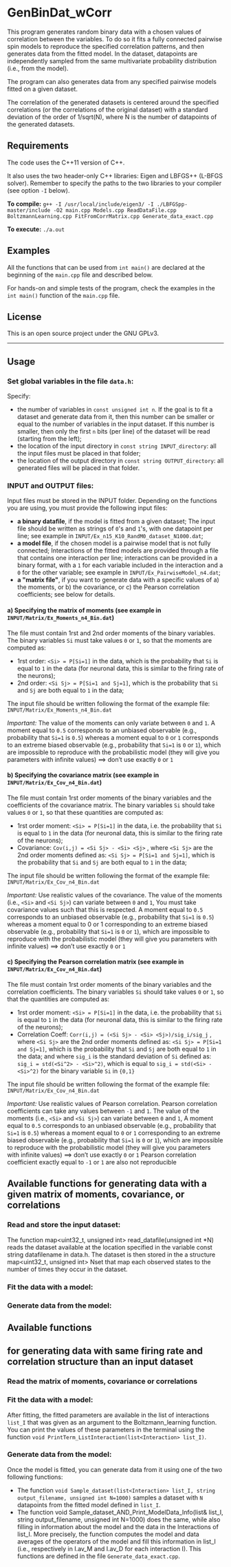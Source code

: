 # GenBinDat_wCorr
This program generates random binary data with a chosen values of correlation between the variables. To do so it fits a fully connected pairwise spin models to reproduce the specified correlation patterns, and then generates data from the fitted model. In the dataset, datapoints are independently sampled from the same multivariate probability distribution (i.e., from the model).

The program can also generates data from any specified pairwise models fitted on a given dataset.

The correlation of the generated datasets is centered around the specified correlations (or the correlations of the original dataset) with a standard deviation of the order of 1/sqrt(N), where N is the number of datapoints of the generated datasets.

## Requirements

The code uses the C++11 version of C++.

It also uses the two header-only C++ libraries: Eigen and LBFGS++ (L-BFGS solver).
Remember to specify the paths to the two libraries to your compiler (see option `-I` below).

**To compile:**  `g++ -I /usr/local/include/eigen3/ -I ./LBFGSpp-master/include -O2 main.cpp Models.cpp ReadDataFile.cpp BoltzmannLearning.cpp FitFromCorrMatrix.cpp Generate_data_exact.cpp`

**To execute:** `./a.out`

## Examples

All the functions that can be used from `int main()` are declared at the beginning of the `main.cpp` file and described below.

For hands-on and simple tests of the program, check the examples in the `int main()` function of the `main.cpp` file.

## License
This is an open source project under the GNU GPLv3.


---

## Usage

### Set global variables in the file `data.h`:

Specify:
 - the number of variables in `const unsigned int n`. 
If the goal is to fit a dataset and generate data from it, then this number can be smaller or equal to the number of variables in the input dataset. If this number is smaller, then only the first `n` bits (per line) of the dataset will be read (starting from the left);
 - the location of the input directory in `const string INPUT_directory`: all the input files must be placed in that folder;
 - the location of the output directory in `const string OUTPUT_directory`: all generated files will be placed in that folder.

### INPUT and OUTPUT files:

Input files must be stored in the INPUT folder. Depending on the functions you are using, you must provide the following input files:
 - **a binary datafile**, if the model is fitted from a given dataset; The input file should be written as strings of `0`'s and `1`'s, with one datapoint per line; see example in `INPUT/Ex_n15_K10_RandM0_dataset_N1000.dat`;
 - **a model file**, if the chosen model is a pairwise model that is not fully connected; Interactions of the fitted models are provided through a file that contains one interaction per line; interactions can be provided in a binary format, with a `1` for each variable included in the interaction and a `0` for the other variable; see example in `INPUT/Ex_PairwiseModel_n4.dat`;
 - **a "matrix file"**, if you want to generate data with a specific values of a) the moments, or b) the covariance, or c) the Pearson correlation coefficients; see below for details.
 
 #### a) **Specifying the matrix of moments** (see example in `INPUT/Matrix/Ex_Moments_n4_Bin.dat`)
 
The file must contain 1rst and 2nd order moments of the binary variables. The binary variables `Si` must take values `0` or `1`, so that the moments are computed as:
 - 1rst order: `<Si> = P[Si=1]` in the data, which is the probability that `Si` is equal to `1` in the data (for neuronal data, this is similar to the firing rate of the neurons);
 - 2nd order:  `<Si Sj> = P[Si=1 and Sj=1]`,  which is the probability that `Si` and `Sj` are both equal to `1` in the data;

The input file should be written following the format of the example file: `INPUT/Matrix/Ex_Moments_n4_Bin.dat`

*Important:* The value of the moments can only variate between `0` and `1`.
A moment equal to `0.5` corresponds to an unbiased observable (e.g., probability that `Si=1` is `0.5`)
	 whereas a moment equal to `0` or `1` corresponds to an extreme biased observable (e.g., probability that `Si=1` is `0` or `1`),
	 which are impossible to reproduce with the probabilistic model (they will give you parameters with infinite values)
	 ==> don’t use exactly `0` or `1`

#### b) **Specifying the covariance matrix** (see example in `INPUT/Matrix/Ex_Cov_n4_Bin.dat`)

The file must contain 1rst order moments of the binary variables and the coefficients of the covariance matrix.
The binary variables `Si` should take values `0` or `1`, so that these quantities are computed as:
 - 1rst order moment: `<Si> = P[Si=1]` in the data,  i.e. the probability that `Si` is equal to `1` in the data (for neuronal data, this is similar to the firing rate of the neurons);
 - Covariance:  `Cov(i,j) = <Si Sj> - <Si> <Sj>` , where `<Si Sj>` are the 2nd order moments defined as:
	 	 	 	 `<Si Sj> = P[Si=1 and Sj=1]`,  which is the probability that `Si` and `Sj` are both equal to `1` in the data;

The input file should be written following the format of the example file: `INPUT/Matrix/Ex_Cov_n4_Bin.dat`

*Important:* Use realistic values of the covariance. The value of the moments (i.e., `<Si>` and `<Si Sj>`) can variate between `0` and `1`,
You must take covariance values such that this is respected.
A moment equal to `0.5` corresponds to an unbiased observable (e.g., probability that `Si=1` is `0.5`)
	 whereas a moment equal to 0 or 1 corresponding to an extreme biased observable (e.g., probability that `Si=1` is `0` or `1`),
	 which are impossible to reproduce with the probabilistic model (they will give you parameters with infinite values)
 ==> don’t use exactly `0` or `1`
 
#### c) **Specifying the Pearson correlation matrix** (see example in `INPUT/Matrix/Ex_Cov_n4_Bin.dat`)

The file must contain 1rst order moments of the binary variables and the correlation coefficients. The binary variables `Si` should take values `0` or `1`, so that the quantities are computed as:
 - 1rst order moment: `<Si> = P[Si=1]` in the data,  i.e. the probability that `Si` is equal to `1` in the data (for neuronal data, this is similar to the firing rate of the neurons);
 - Correlation Coeff:  `Corr(i,j) = (<Si Sj> - <Si> <Sj>)/sig_i/sig_j` , where `<Si Sj>` are the 2nd order moments defined as:
	 	 	 	 `<Si Sj> = P[Si=1 and Sj=1]`,  which is the probability that `Si` and `Sj` are both equal to `1` in the data;
	 	 and where `sig_i` is the standard deviation of `Si` defined as:
	 	 	 	 `sig_i = std(<Si^2> - <Si>^2)`, which is equal to `sig_i = std(<Si> - <Si>^2)` for the binary variable `Si` in `{0,1}`

The input file should be written following the format of the example file: `INPUT/Matrix/Ex_Cov_n4_Bin.dat`

*Important:* Use realistic values of Pearson correlation. Pearson correlation coefficients can take any values between `-1` and `1`.
The value of the moments (i.e., `<Si>` and `<Si Sj>`) can variate between `0` and `1`,
A moment equal to `0.5` corresponds to an unbiased observable (e.g., probability that `Si=1` is `0.5`)
	 whereas a moment equal to `0` or `1` corresponding to an extreme biased observable (e.g., probability that `Si=1` is `0` or `1`),
	 which are impossible to reproduce with the probabilistic model (they will give you parameters with infinite values)
 ==> don’t use exactly `0` or `1`
Pearson correlation coefficient exactly equal to `-1` or `1` are also not reproducible

## Available functions for generating data with a given matrix of moments, covariance, or correlations

### Read and store the input dataset:
The function map<uint32_t, unsigned int> read_datafile(unsigned int *N) reads the dataset available at the location specified in the variable const string datafilename in data.h. The dataset is then stored in the a structure map<uint32_t, unsigned int> Nset that map each observed states to the number of times they occur in the dataset.

### Fit the data with a model:

### Generate data from the model:

## Available functions
## for generating data with same firing rate and correlation structure than an input dataset

### Read the matrix of moments, covariance or correlations

### Fit the data with a model:

After fitting, the fitted parameters are available in the list of interactions `list_I` that was given as an argument to the Boltzmann_learning function.
You can print the values of these parameters in the terminal using the function `void PrintTerm_ListInteraction(list<Interaction> list_I)`.

### Generate data from the model:
Once the model is fitted, you can generate data from it using one of the two following functions:
 - The function `void Sample_dataset(list<Interaction> list_I, string output_filename, unsigned int N=1000)` samples a dataset with `N` datapoints from the fitted model defined in `list_I`.
 - The function void Sample_dataset_AND_Print_ModelData_Info(list<Interaction>& list_I, string output_filename, unsigned int N=1000) does the same, while also filling in information about the model and the data in the Interactions of list_I. More precisely, the function computes the model and data averages of the operators of the model and fill this information in list_I (i.e., respectively in I.av_M and I.av_D for each interaction I).
This functions are defined in the file `Generate_data_exact.cpp`.

